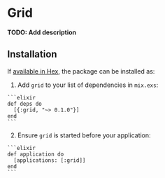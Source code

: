 # Grid

**TODO: Add description**

## Installation

If [available in Hex](https://hex.pm/docs/publish), the package can be installed as:

  1. Add `grid` to your list of dependencies in `mix.exs`:

    ```elixir
    def deps do
      [{:grid, "~> 0.1.0"}]
    end
    ```

  2. Ensure `grid` is started before your application:

    ```elixir
    def application do
      [applications: [:grid]]
    end
    ```

